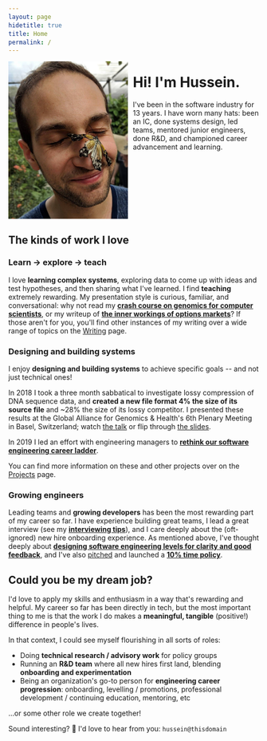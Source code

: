 ```yaml
---
layout: page
hidetitle: true
title: Home
permalink: /
---
```


<img style="float:left; padding-right:10px" src="images/butterfly_face.jpg" width="240">

# Hi! I'm Hussein.

I've been in the software industry for 13 years. I have worn many hats: been an IC, done systems design, led teams, mentored junior engineers, done R&D, and championed career advancement and learning.

<div style="clear:left"></div>

## The kinds of work I love

### Learn -> explore -> teach

I love **learning complex systems**, exploring data to come up with ideas and test hypotheses, and then sharing what I've learned. I find **teaching** extremely rewarding. My presentation style is curious, familiar, and conversational: why not read my [**crash course on genomics for computer scientists**](https://docs.google.com/document/d/1-C_BI4mx0Amjxac7G908Wtmfuc_N8O4_UqSDPiZu_bo/edit?usp=sharing), or my writeup of [**the inner workings of options markets**](https://helgridly.github.io/finstuff/understanding-NOPE/)? If those aren't for you, you'll find other instances of my writing over a wide range of topics on the [Writing](/writing) page.

### Designing and building systems

I enjoy **designing and building systems** to achieve specific goals -- and not just technical ones!

In 2018 I took a three month sabbatical to investigate lossy compression of DNA sequence data, and **created a new file format 4% the size of its source file** and ~28% the size of its lossy competitor. I presented these results at the Global Alliance for Genomics & Health's 6th Plenary Meeting in Basel, Switzerland; watch [the talk](https://www.youtube.com/watch?v=TaqFBgaZHmE&t=13920s) or flip through [the slides](https://docs.google.com/presentation/d/1EAG3Mz_Rwszn1xzvLFlFDtZJKeTfTcqo/edit).

In 2019 I led an effort with engineering managers to [**rethink our software engineering career ladder**](/levels).

You can find more information on these and other projects over on the [Projects](/Projects) page.

### Growing engineers

Leading teams and **growing developers** has been the most rewarding part of my career so far. I have experience building great teams, I lead a great interview (see my [**interviewing tips**](https://docs.google.com/document/d/1qNeXN_E_na_KXsZMaXRfYQcoT-0w59yjdmN1B7Tst68/edit#)), and I care deeply about the (oft-ignored) new hire onboarding experience. As mentioned above, I've thought deeply about [**designing software engineering levels for clarity and good feedback**](/levels), and I've also [pitched](https://docs.google.com/presentation/d/1dgl6OwC9FHX-6oT9Z1JCmPglDmW9umv0/edit?usp=sharing&ouid=114804907504664516654&rtpof=true&sd=true) and launched a [**10% time policy**](https://docs.google.com/document/d/1z81KCX6tuKLnSct5oFamhEvcFCJIPGOL/edit?usp=sharing&ouid=114804907504664516654&rtpof=true&sd=true).

## Could you be my dream job?

I'd love to apply my skills and enthusiasm in a way that's rewarding and helpful. My career so far has been directly in tech, but the most important thing to me is that the work I do makes a **meaningful, tangible** (positive!) difference in people's lives.

In that context, I could see myself flourishing in all sorts of roles:

* Doing **technical research / advisory work** for policy groups
* Running an **R&D team** where all new hires first land, blending **onboarding and experimentation**
* Being an organization's go-to person for **engineering career progression**: onboarding, levelling / promotions, professional development / continuing education, mentoring, etc

...or some other role we create together!

Sound interesting? 🙂 I'd love to hear from you: `hussein@thisdomain`

